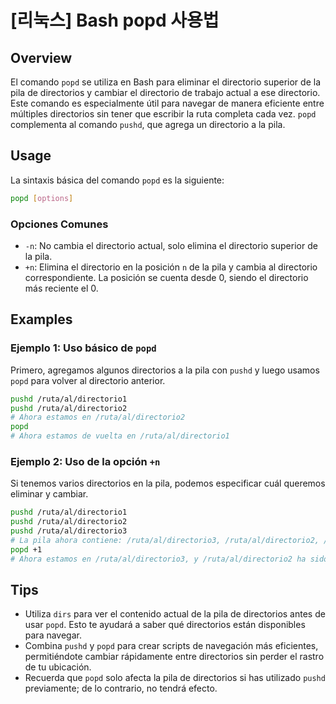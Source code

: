 # [리눅스] Bash popd 사용법

## Overview
El comando `popd` se utiliza en Bash para eliminar el directorio superior de la pila de directorios y cambiar el directorio de trabajo actual a ese directorio. Este comando es especialmente útil para navegar de manera eficiente entre múltiples directorios sin tener que escribir la ruta completa cada vez. `popd` complementa al comando `pushd`, que agrega un directorio a la pila.

## Usage
La sintaxis básica del comando `popd` es la siguiente:

```bash
popd [options]
```

### Opciones Comunes
- `-n`: No cambia el directorio actual, solo elimina el directorio superior de la pila.
- `+n`: Elimina el directorio en la posición `n` de la pila y cambia al directorio correspondiente. La posición se cuenta desde 0, siendo el directorio más reciente el 0.

## Examples
### Ejemplo 1: Uso básico de `popd`
Primero, agregamos algunos directorios a la pila con `pushd` y luego usamos `popd` para volver al directorio anterior.

```bash
pushd /ruta/al/directorio1
pushd /ruta/al/directorio2
# Ahora estamos en /ruta/al/directorio2
popd
# Ahora estamos de vuelta en /ruta/al/directorio1
```

### Ejemplo 2: Uso de la opción `+n`
Si tenemos varios directorios en la pila, podemos especificar cuál queremos eliminar y cambiar.

```bash
pushd /ruta/al/directorio1
pushd /ruta/al/directorio2
pushd /ruta/al/directorio3
# La pila ahora contiene: /ruta/al/directorio3, /ruta/al/directorio2, /ruta/al/directorio1
popd +1
# Ahora estamos en /ruta/al/directorio3, y /ruta/al/directorio2 ha sido eliminado de la pila
```

## Tips
- Utiliza `dirs` para ver el contenido actual de la pila de directorios antes de usar `popd`. Esto te ayudará a saber qué directorios están disponibles para navegar.
- Combina `pushd` y `popd` para crear scripts de navegación más eficientes, permitiéndote cambiar rápidamente entre directorios sin perder el rastro de tu ubicación.
- Recuerda que `popd` solo afecta la pila de directorios si has utilizado `pushd` previamente; de lo contrario, no tendrá efecto.